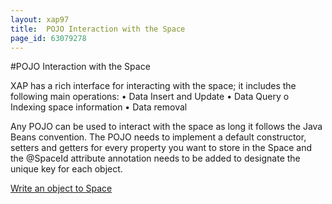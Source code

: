 ```yaml
---
layout: xap97
title:  POJO Interaction with the Space
page_id: 63079278
---
```


#POJO Interaction with the Space

XAP has a rich interface for interacting with the space; it includes the following main operations:
•	Data Insert and Update
•	Data Query
o	Indexing space information
•	Data removal

Any POJO can be used to interact with the space as long it follows the Java Beans convention. The POJO needs to implement a default constructor, setters and getters for every property you want to store in the Space and the @SpaceId attribute annotation needs to be added to designate the unique key for each object.

[Write an object to Space ](./writing-objects-to-space.html)
